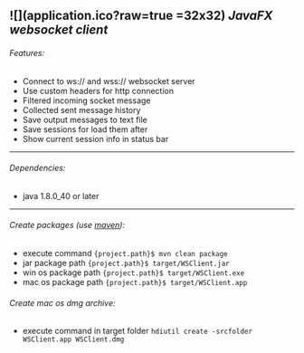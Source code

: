 ## ![](application.ico?raw=true =32x32) *JavaFX websocket client*

###### Features:
* Connect to ws:// and wss:// websocket server
* Use custom headers for http connection
* Filtered incoming socket message
* Collected sent message history
* Save output messages to text file
* Save sessions for load them after
* Show current session info in status bar

---

###### Dependencies:
* java 1.8.0_40 or later

---
 
###### Create packages (use [maven]):
* execute command `{project.path}$ mvn clean package` 
* jar package path `{project.path}$ target/WSClient.jar`
* win os package path `{project.path}$ target/WSClient.exe`
* mac os package path `{project.path}$ target/WSClient.app`

###### Create mac os dmg archive:
* execute command in target folder `hdiutil create -srcfolder WSClient.app WSClient.dmg`

[maven]: https://maven.apache.org